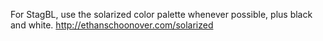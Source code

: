 For StagBL, use the solarized color palette whenever possible, plus
black and white.
http://ethanschoonover.com/solarized
